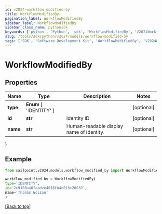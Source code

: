 ```yaml
---
id: v2024-workflow-modified-by
title: WorkflowModifiedBy
pagination_label: WorkflowModifiedBy
sidebar_label: WorkflowModifiedBy
sidebar_class_name: pythonsdk
keywords: ['python', 'Python', 'sdk', 'WorkflowModifiedBy', 'V2024WorkflowModifiedBy'] 
slug: /tools/sdk/python/v2024/models/workflow-modified-by
tags: ['SDK', 'Software Development Kit', 'WorkflowModifiedBy', 'V2024WorkflowModifiedBy']
---
```


# WorkflowModifiedBy


## Properties

Name | Type | Description | Notes
------------ | ------------- | ------------- | -------------
**type** |  **Enum** [  'IDENTITY' ] |  | [optional] 
**id** | **str** | Identity ID | [optional] 
**name** | **str** | Human-readable display name of identity. | [optional] 
}

## Example

```python
from sailpoint.v2024.models.workflow_modified_by import WorkflowModifiedBy

workflow_modified_by = WorkflowModifiedBy(
type='IDENTITY',
id='2c9180a46faadee4016fb4e018c20639',
name='Thomas Edison'
)

```
[[Back to top]](#) 

